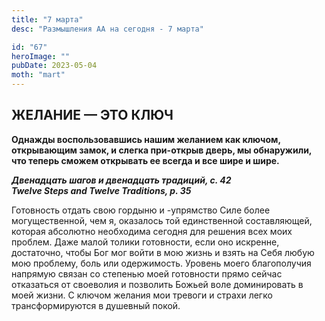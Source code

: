 ```yaml
---
title: "7 марта"
desc: "Размышления АА на сегодня - 7 марта"

id: "67"
heroImage: ""
pubDate: 2023-05-04
moth: "mart"
---
```


## ЖЕЛАНИЕ — ЭТО КЛЮЧ

**Однажды воспользовавшись нашим желанием как ключом, открывающим замок, и
слегка при-открыв дверь, мы обнаружили, что теперь сможем открывать ее всегда
и все шире и шире.**

**_Двенадцать шагов и двенадцать традиций, с. 42  
Twelve Steps and Twelve Traditions, p. 35_**

Готовность отдать свою гордыню и -упрямство Силе более могущественной, чем я,
оказалось той единственной составляющей, которая абсолютно необходима сегодня
для решения всех моих проблем. Даже малой толики готовности, если оно
искренне, достаточно, чтобы Бог мог войти в мою жизнь и взять на Себя любую
мою проблему, боль или одержимость. Уровень моего благополучия напрямую связан
со степенью моей готовности прямо сейчас отказаться от своеволия и позволить
Божьей воле доминировать в моей жизни. С ключом желания мои тревоги и страхи
легко трансформируются в душевный покой.
